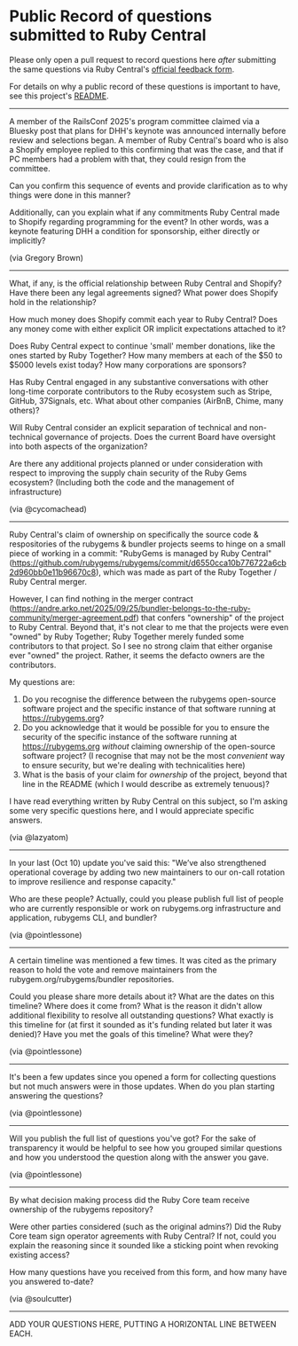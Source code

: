 # Public Record of questions submitted to Ruby Central

Please only open a pull request to record questions here *after* submitting the same questions via
Ruby Central's [official feedback form](https://docs.google.com/forms/d/e/1FAIpQLSdzz3Djtp8J-oHdI7IEzwqiIH8_2O1Ldc2e1OgEvRE7RWgdBQ/viewform?ref=rubycentral.org).

For details on why a public record of these questions is important to have, see this project's [README](https://github.com/community-research-on-ruby-governance/questions-for-ruby-central/blob/main/README.md).

---

A member of the RailsConf 2025's program committee claimed via a Bluesky post that
plans for DHH's keynote was announced internally before review and selections began. 
A member of Ruby Central's board who is also a Shopify employee replied to this 
confirming that was the case, and that if PC members had a problem with that, 
they could resign from the committee. 

Can you confirm this sequence of events and provide clarification as to why things
were done in this manner? 

Additionally, can you explain what if any commitments
Ruby Central made to Shopify regarding programming for the event? In other words,
was a keynote featuring DHH a condition for sponsorship, either directly or
implicitly?

(via Gregory Brown)

--- 

What, if any, is the official relationship between Ruby Central and Shopify? Have there been any legal agreements signed? What power does Shopify hold in the relationship?

How much money does Shopify commit each year to Ruby Central? Does any money come with either explicit OR implicit expectations attached to it? 

Does Ruby Central expect to continue 'small' member donations, like the ones started by Ruby Together? How many members at each of the $50 to $5000 levels exist today? How many corporations are sponsors? 

Has Ruby Central engaged in any substantive conversations with other long-time corporate contributors to the Ruby ecosystem such as Stripe, GitHub, 37Signals, etc. What about other companies (AirBnB, Chime, many others)?

Will Ruby Central consider an explicit separation of technical and non-technical governance of projects. Does the current Board have oversight into both aspects of the organization?

Are there any additional projects planned or under consideration with respect to improving the supply chain security of the Ruby Gems ecosystem? (Including both the code and the management of infrastructure)

(via @cycomachead)

---

Ruby Central's claim of ownership on specifically the source code & respositories of the rubygems & bundler projects seems to hinge on a small piece of working in a commit: "RubyGems is managed by Ruby Central" (https://github.com/rubygems/rubygems/commit/d6550cca10b776722a6cb2d960bb0e11b96670c8), which was made as part of the Ruby Together / Ruby Central merger.

However, I can find nothing in the merger contract (https://andre.arko.net/2025/09/25/bundler-belongs-to-the-ruby-community/merger-agreement.pdf) that confers "ownership" of the project to Ruby Central. Beyond that, it's not clear to me that the projects were even "owned" by Ruby Together; Ruby Together merely funded some contributors to that project. So I see no strong claim that either organise ever "owned" the project. Rather, it seems the defacto owners are the contributors.

My questions are: 

1. Do you recognise the difference between the rubygems open-source software project and the specific instance of that software running at https://rubygems.org?
2. Do you acknowledge that it would be possible for you to ensure the security of the specific instance of the software running at https://rubygems.org *without* claiming ownership of the open-source software project? (I recognise that may not be the most _convenient_ way to ensure security, but we're dealing with technicalities here)
3. What is the basis of your claim for *ownership* of the project, beyond that line in the README (which I would describe as extremely tenuous)?

I have read everything written by Ruby Central on this subject, so I'm asking some very specific questions here, and I would appreciate specific answers.

(via @lazyatom)

---

In your last (Oct 10) update you've said this: "We’ve also strengthened operational coverage by adding two new maintainers to our on-call rotation to improve resilience and response capacity."

Who are these people? Actually, could you please publish full list of people who are currently responsible or work on rubygems.org infrastructure and application, rubygems CLI, and bundler?

(via @pointlessone)

---

A certain timeline was mentioned a few times. It was cited as the primary reason to hold the vote and remove maintainers from the rubygem.org/rubygems/bundler repositories.

Could you please share more details about it? What are the dates on this timeline? Where does it come from? What is the reason it didn't allow additional flexibility to resolve all outstanding questions? What exactly is this timeline for (at first it sounded as it's funding related but later it was denied)? Have you met the goals of this timeline? What were they?

(via @pointlessone)

---

It's been a few updates since you opened a form for collecting questions but not much answers were in those updates. When do you plan starting answering the questions?

(via @pointlessone)

---

Will you publish the full list of questions you've got? For the sake of transparency it would be helpful to see how you grouped similar questions and how you understood the question along with the answer you gave.

(via @pointlessone)

---

By what decision making process did the Ruby Core team receive ownership of the rubygems repository?

Were other parties considered (such as the original admins?) Did the Ruby Core team sign operator agreements with Ruby Central? If not, could you explain the reasoning since it sounded like a sticking point when revoking existing access?

How many questions have you received from this form, and how many have you answered to-date?

(via @soulcutter)

---

ADD YOUR QUESTIONS HERE, PUTTING A HORIZONTAL LINE BETWEEN EACH.

